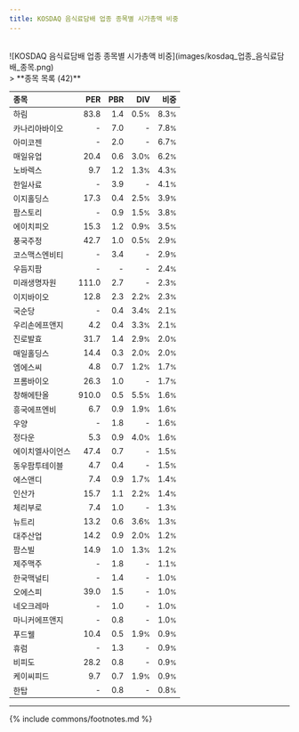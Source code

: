 ```yaml
---
title: KOSDAQ 음식료담배 업종 종목별 시가총액 비중
---
```

<br>
![KOSDAQ 음식료담배 업종 종목별 시가총액 비중](images/kosdaq_업종_음식료담배_종목.png)
<br>
> **종목 목록 (42)**<a id="list"></a>

| **종목** | **PER** | **PBR** | **DIV** | **비중** |
| :------- | ------: | ------: | ------: | -------: |
| 하림 | 83.8 | 1.4 | 0.5<small>%</small> | 8.3<small>%</small> |
| 카나리아바이오 | - | 7.0 | - | 7.8<small>%</small> |
| 아미코젠 | - | 2.0 | - | 6.7<small>%</small> |
| 매일유업 | 20.4 | 0.6 | 3.0<small>%</small> | 6.2<small>%</small> |
| 노바렉스 | 9.7 | 1.2 | 1.3<small>%</small> | 4.3<small>%</small> |
| 한일사료 | - | 3.9 | - | 4.1<small>%</small> |
| 이지홀딩스 | 17.3 | 0.4 | 2.5<small>%</small> | 3.9<small>%</small> |
| 팜스토리 | - | 0.9 | 1.5<small>%</small> | 3.8<small>%</small> |
| 에이치피오 | 15.3 | 1.2 | 0.9<small>%</small> | 3.5<small>%</small> |
| 풍국주정 | 42.7 | 1.0 | 0.5<small>%</small> | 2.9<small>%</small> |
| 코스맥스엔비티 | - | 3.4 | - | 2.9<small>%</small> |
| 우듬지팜 | - | - | - | 2.4<small>%</small> |
| 미래생명자원 | 111.0 | 2.7 | - | 2.3<small>%</small> |
| 이지바이오 | 12.8 | 2.3 | 2.2<small>%</small> | 2.3<small>%</small> |
| 국순당 | - | 0.4 | 3.4<small>%</small> | 2.1<small>%</small> |
| 우리손에프앤지 | 4.2 | 0.4 | 3.3<small>%</small> | 2.1<small>%</small> |
| 진로발효 | 31.7 | 1.4 | 2.9<small>%</small> | 2.0<small>%</small> |
| 매일홀딩스 | 14.4 | 0.3 | 2.0<small>%</small> | 2.0<small>%</small> |
| 엠에스씨 | 4.8 | 0.7 | 1.2<small>%</small> | 1.7<small>%</small> |
| 프롬바이오 | 26.3 | 1.0 | - | 1.7<small>%</small> |
| 창해에탄올 | 910.0 | 0.5 | 5.5<small>%</small> | 1.6<small>%</small> |
| 흥국에프엔비 | 6.7 | 0.9 | 1.9<small>%</small> | 1.6<small>%</small> |
| 우양 | - | 1.8 | - | 1.6<small>%</small> |
| 정다운 | 5.3 | 0.9 | 4.0<small>%</small> | 1.6<small>%</small> |
| 에이치엘사이언스 | 47.4 | 0.7 | - | 1.5<small>%</small> |
| 동우팜투테이블 | 4.7 | 0.4 | - | 1.5<small>%</small> |
| 에스앤디 | 7.4 | 0.9 | 1.7<small>%</small> | 1.4<small>%</small> |
| 인산가 | 15.7 | 1.1 | 2.2<small>%</small> | 1.4<small>%</small> |
| 체리부로 | 7.4 | 1.0 | - | 1.3<small>%</small> |
| 뉴트리 | 13.2 | 0.6 | 3.6<small>%</small> | 1.3<small>%</small> |
| 대주산업 | 14.2 | 0.9 | 2.0<small>%</small> | 1.2<small>%</small> |
| 팜스빌 | 14.9 | 1.0 | 1.3<small>%</small> | 1.2<small>%</small> |
| 제주맥주 | - | 1.8 | - | 1.1<small>%</small> |
| 한국맥널티 | - | 1.4 | - | 1.0<small>%</small> |
| 오에스피 | 39.0 | 1.5 | - | 1.0<small>%</small> |
| 네오크레마 | - | 1.0 | - | 1.0<small>%</small> |
| 마니커에프앤지 | - | 0.8 | - | 1.0<small>%</small> |
| 푸드웰 | 10.4 | 0.5 | 1.9<small>%</small> | 0.9<small>%</small> |
| 휴럼 | - | 1.3 | - | 0.9<small>%</small> |
| 비피도 | 28.2 | 0.8 | - | 0.9<small>%</small> |
| 케이씨피드 | 9.7 | 0.7 | 1.9<small>%</small> | 0.9<small>%</small> |
| 한탑 | - | 0.8 | - | 0.8<small>%</small> |

---
{% include commons/footnotes.md %}
